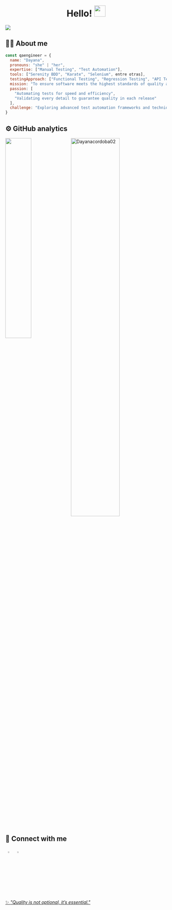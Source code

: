 <div align="center">
<h1 align="center">Hello! <img src="https://media.giphy.com/media/hvRJCLFzcasrR4ia7z/giphy.gif" width="35px"/> </h1>
</div>
<img src="https://i.imgur.com/Fpj94ez.png">

## 👩‍💻 About me

```javascript
const qaengineer = {
  name: "Dayana",
  pronouns: "she" | "her",
  expertise: ["Manual Testing", "Test Automation"],
  tools: ["Serenity BDD", "Karate", "Selenium", entre otras],
  testingApproach: ["Functional Testing", "Regression Testing", "API Testing", "End-to-End Testing"],
  mission: "To ensure software meets the highest standards of quality and performance.",
  passion: [
    "Automating tests for speed and efficiency",
    "Validating every detail to guarantee quality in each release"
  ],
  challenge: "Exploring advanced test automation frameworks and techniques"
}
```

## ⚙️ GitHub analytics

<img align="left" width="40%" src="https://github-readme-stats.vercel.app/api/top-langs/?username=Dayanacordoba02&layout=compact&theme=tokyonight" />
<img width="55%" src="https://github-readme-streak-stats.herokuapp.com/?user=Dayanacordoba02&theme=tokyonight" alt="Dayanacordoba02" />
  

## 🔗 Connect with me

 &nbsp; [<img src="https://img.icons8.com/color/48/000000/linkedin.png" width="3.5%"/>](https://www.linkedin.com/in/dayanacordoba02/)   &nbsp; <a href="Dayanacordoba1001@gmail.com"> <img src="https://img.icons8.com/fluent/48/000000/gmail.png" width="3.5%"/>
  
✨ *"Quality is not optional, it’s essential."*
